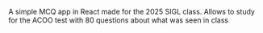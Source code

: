 A simple MCQ app in React made for the 2025 SIGL class. Allows to study for the ACOO test with 80 questions about what was seen in class
